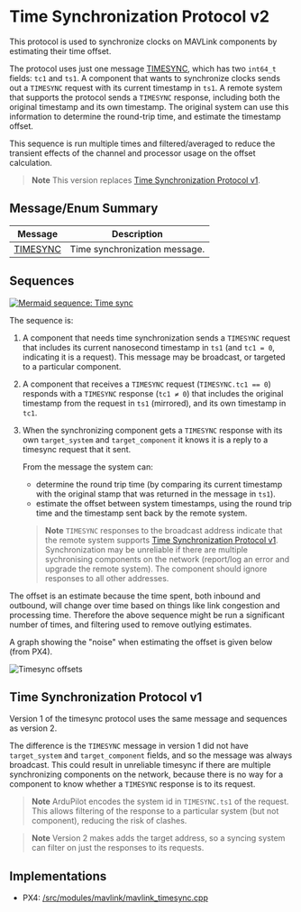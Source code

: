 # Time Synchronization Protocol v2

This protocol is used to synchronize clocks on MAVLink components by estimating their time offset. 

The protocol uses just one message [TIMESYNC](#TIMESYNC), which has two `int64_t` fields: `tc1` and `ts1`.
A component that wants to synchronize clocks sends out a `TIMESYNC` request with its current timestamp in `ts1`.
A remote system that supports the protocol sends a `TIMESYNC` response, including both the original timestamp and its own timestamp.
The original system can use this information to determine the round-trip time, and estimate the timestamp offset.

This sequence is run multiple times and filtered/averaged to reduce the transient effects of the channel and processor usage on the offset calculation.

> **Note** This version replaces [Time Synchronization Protocol v1](#time-synchronization-protocol-v1).

## Message/Enum Summary

Message | Description
-- | --
<a id="TIMESYNC"></a>[TIMESYNC](../messages/common.md#TIMESYNC) | Time synchronization message.

## Sequences

[![Mermaid sequence: Time sync](https://mermaid.ink/img/pako:eNqFkT1PwzAQhv_KyVMrpYiuQe1SOjDQJSxIWQ77UiwldjifQajqf-eCwwAZ8OL7et_H8l2MjY5MbRK9ZQqW7j2eGYe7NoCeEVm89SMGgUPvKciy3hC_E5f6KQpB1HSerkqzhqeHx2PzfDoAT5wksHrhiM6ihpFBkM8k5NbFpog3-_1CvhK73d1WIGm7C_Fj_RdbBFUx-IVNYwyJ1GBGgcSZM5sU6UapC_U3VXGFW9o3Gv6HLzdY7G3uUSgBxxwUzX4E8QMBaqbf4QecnhS7LpF-sanMQDygd7qZywRpjbzSQK2pNXTUYe6lNW246mgenaqPzktkU3fYJ6oMZonNZ7CmFs70MzRvd566fgHVwK12)](https://mermaid-js.github.io/mermaid-live-editor/edit#pako:eNqFkT1PwzAQhv_KyVMrpYiuQe1SOjDQJSxIWQ77UiwldjifQajqf-eCwwAZ8OL7et_H8l2MjY5MbRK9ZQqW7j2eGYe7NoCeEVm89SMGgUPvKciy3hC_E5f6KQpB1HSerkqzhqeHx2PzfDoAT5wksHrhiM6ihpFBkM8k5NbFpog3-_1CvhK73d1WIGm7C_Fj_RdbBFUx-IVNYwyJ1GBGgcSZM5sU6UapC_U3VXGFW9o3Gv6HLzdY7G3uUSgBxxwUzX4E8QMBaqbf4QecnhS7LpF-sanMQDygd7qZywRpjbzSQK2pNXTUYe6lNW246mgenaqPzktkU3fYJ6oMZonNZ7CmFs70MzRvd566fgHVwK12)

The sequence is:

1. A component that needs time synchronization sends a `TIMESYNC` request that includes its current nanosecond timestamp in `ts1` (and `tc1 = 0`, indicating it is a request).
   This message may be broadcast, or targeted to a particular component.
1. A component that receives a `TIMESYNC` request (`TIMESYNC.tc1 == 0`) responds with a `TIMESYNC` response (`tc1 ≠ 0`) that includes the original timestamp from the request in `ts1` (mirrored), and its own timestamp in `tc1`.
1. When the synchronizing component gets a `TIMESYNC` response with its own `target_system` and `target_component` it knows it is a reply to a timesync request that it sent.

   From the message the system can:
   
   - determine the round trip time (by comparing its current timestamp with the original stamp that was returned in the message in `ts1`).
   - estimate the offset between system timestamps, using the round trip time and the timestamp sent back by the remote system.

   > **Note** `TIMESYNC` responses to the broadcast address indicate that the remote system supports [Time Synchronization Protocol v1](#time-synchronization-protocol-v1).
   > Synchronization may be unreliable if there are multiple sychronising components on the network (report/log an error and upgrade the remote system).
   > The component should ignore responses to all other addresses.

The offset is an estimate because the time spent, both inbound and outbound, will change over time based on things like link congestion and processing time.
Therefore the above sequence might be run a significant number of times, and filtering used to remove outlying estimates.

A graph showing the "noise" when estimating the offset is given below (from PX4).

![Timesync offsets](../../assets/protocols/timesync/timesync_offsets_graph.png)


## Time Synchronization Protocol v1

Version 1 of the timesync protocol uses the same message and sequences as version 2.

The difference is the `TIMESYNC` message in version 1 did not have `target_system` and `target_component` fields, and so the message was always broadcast.
This could result in unreliable timesync if there are multiple synchronizing components on the network, because there is no way for a component to know whether a `TIMESYNC` response is to its request.

> **Note** ArduPilot encodes the system id in `TIMESYNC.ts1` of the request.
> This allows filtering of the response to a particular system (but not component), reducing the risk of clashes.

<span></span>
> **Note** Version 2 makes adds the target address, so a syncing system can filter on just the responses to its requests.

## Implementations

- PX4: [/src/modules/mavlink/mavlink_timesync.cpp](https://github.com/PX4/PX4-Autopilot/blob/master/src/modules/mavlink/mavlink_timesync.cpp)
